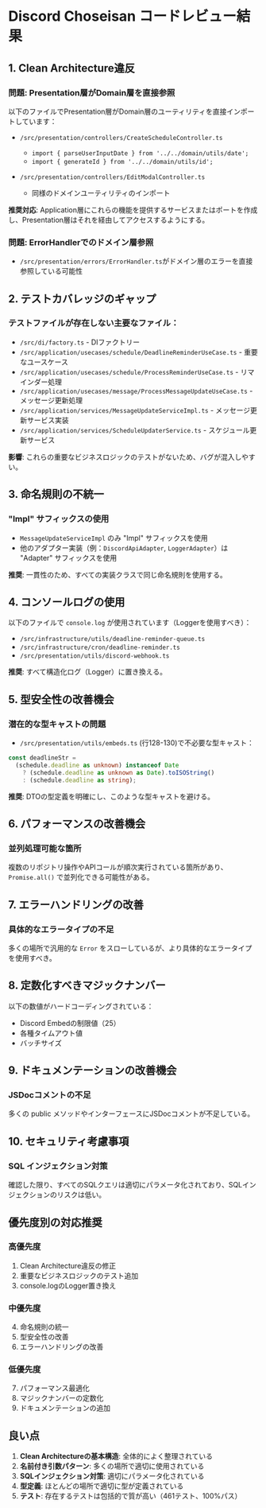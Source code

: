 # Discord Choseisan コードレビュー結果

## 1. Clean Architecture違反

### 問題: Presentation層がDomain層を直接参照
以下のファイルでPresentation層がDomain層のユーティリティを直接インポートしています：

- `/src/presentation/controllers/CreateScheduleController.ts`
  - `import { parseUserInputDate } from '../../domain/utils/date';`
  - `import { generateId } from '../../domain/utils/id';`
  
- `/src/presentation/controllers/EditModalController.ts`
  - 同様のドメインユーティリティのインポート

**推奨対応**: Application層にこれらの機能を提供するサービスまたはポートを作成し、Presentation層はそれを経由してアクセスするようにする。

### 問題: ErrorHandlerでのドメイン層参照
- `/src/presentation/errors/ErrorHandler.ts`がドメイン層のエラーを直接参照している可能性

## 2. テストカバレッジのギャップ

### テストファイルが存在しない主要なファイル：
- `/src/di/factory.ts` - DIファクトリー
- `/src/application/usecases/schedule/DeadlineReminderUseCase.ts` - 重要なユースケース
- `/src/application/usecases/schedule/ProcessReminderUseCase.ts` - リマインダー処理
- `/src/application/usecases/message/ProcessMessageUpdateUseCase.ts` - メッセージ更新処理
- `/src/application/services/MessageUpdateServiceImpl.ts` - メッセージ更新サービス実装
- `/src/application/services/ScheduleUpdaterService.ts` - スケジュール更新サービス

**影響**: これらの重要なビジネスロジックのテストがないため、バグが混入しやすい。

## 3. 命名規則の不統一

### "Impl" サフィックスの使用
- `MessageUpdateServiceImpl` のみ "Impl" サフィックスを使用
- 他のアダプター実装（例：`DiscordApiAdapter`, `LoggerAdapter`）は "Adapter" サフィックスを使用

**推奨**: 一貫性のため、すべての実装クラスで同じ命名規則を使用する。

## 4. コンソールログの使用

以下のファイルで `console.log` が使用されています（Loggerを使用すべき）：
- `/src/infrastructure/utils/deadline-reminder-queue.ts`
- `/src/infrastructure/cron/deadline-reminder.ts`
- `/src/presentation/utils/discord-webhook.ts`

**推奨**: すべて構造化ログ（Logger）に置き換える。

## 5. 型安全性の改善機会

### 潜在的な型キャストの問題
- `/src/presentation/utils/embeds.ts` (行128-130)で不必要な型キャスト：
```typescript
const deadlineStr =
  (schedule.deadline as unknown) instanceof Date
    ? (schedule.deadline as unknown as Date).toISOString()
    : (schedule.deadline as string);
```

**推奨**: DTOの型定義を明確にし、このような型キャストを避ける。

## 6. パフォーマンスの改善機会

### 並列処理可能な箇所
複数のリポジトリ操作やAPIコールが順次実行されている箇所があり、`Promise.all()` で並列化できる可能性がある。

## 7. エラーハンドリングの改善

### 具体的なエラータイプの不足
多くの場所で汎用的な `Error` をスローしているが、より具体的なエラータイプを使用すべき。

## 8. 定数化すべきマジックナンバー

以下の数値がハードコーディングされている：
- Discord Embedの制限値（25）
- 各種タイムアウト値
- バッチサイズ

## 9. ドキュメンテーションの改善機会

### JSDocコメントの不足
多くの public メソッドやインターフェースにJSDocコメントが不足している。

## 10. セキュリティ考慮事項

### SQL インジェクション対策
確認した限り、すべてのSQLクエリは適切にパラメータ化されており、SQLインジェクションのリスクは低い。

## 優先度別の対応推奨

### 高優先度
1. Clean Architecture違反の修正
2. 重要なビジネスロジックのテスト追加
3. console.logのLogger置き換え

### 中優先度
4. 命名規則の統一
5. 型安全性の改善
6. エラーハンドリングの改善

### 低優先度
7. パフォーマンス最適化
8. マジックナンバーの定数化
9. ドキュメンテーションの追加

## 良い点

1. **Clean Architectureの基本構造**: 全体的によく整理されている
2. **名前付き引数パターン**: 多くの場所で適切に使用されている
3. **SQLインジェクション対策**: 適切にパラメータ化されている
4. **型定義**: ほとんどの場所で適切に型が定義されている
5. **テスト**: 存在するテストは包括的で質が高い（461テスト、100%パス）